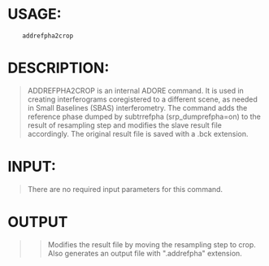 # USAGE: #
```
	addrefpha2crop
```
# DESCRIPTION: #
> ADDREFPHA2CROP is an internal ADORE command.
> It is used in creating interferograms coregistered to a different scene,
> as needed in Small Baselines (SBAS) interferometry. The command adds the
> reference phase dumped by subtrrefpha (srp\_dumprefpha=on) to the result
> of resampling step and modifies the slave result file accordingly. The
> original result file is saved with a .bck extension.
# INPUT: #
> There are no required input parameters for this command.
# OUTPUT #
> > Modifies the result file by moving the resampling step to crop.
> > Also generates an output file with ".addrefpha" extension.